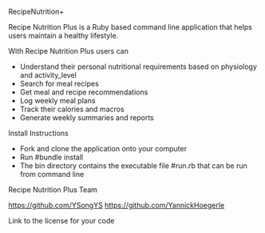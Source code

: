 RecipeNutrition+

Recipe Nutrition Plus is a Ruby based command line application that helps users maintain a healthy lifestyle.

With Recipe Nutrition Plus users can

- Understand their personal nutritional requirements based on physiology and activity_level
- Search for meal recipes
- Get meal and recipe recommendations
- Log weekly meal plans  
- Track their calories and macros
- Generate weekly summaries and reports


Install Instructions

- Fork and clone the application onto your computer
- Run #bundle install
- The bin directory contains the executable file #run.rb that can be run from command line


Recipe Nutrition Plus Team

https://github.com/YSongYS
https://github.com/YannickHoegerle


Link to the license for your code
